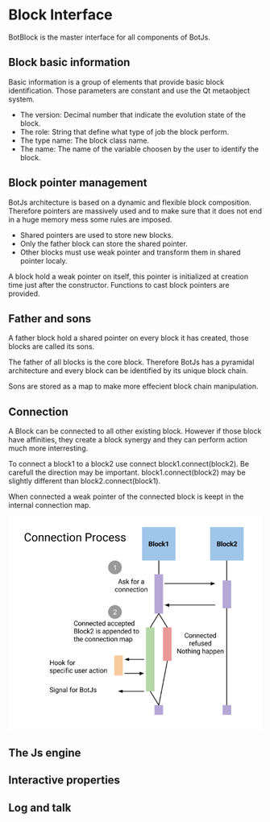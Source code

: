 Block Interface
===============

BotBlock is the master interface for all components of BotJs.

## Block basic information

Basic information is a group of elements that provide basic block identification. Those parameters are constant and use the Qt metaobject system.

- The version: Decimal number that indicate the evolution state of the block.
- The role: String that define what type of job the block perform.
- The type name: The block class name.
- The name: The name of the variable choosen by the user to identify the block.

## Block pointer management

BotJs architecture is based on a dynamic and flexible block composition. Therefore pointers are massively used and to make sure that it does not end in a huge memory mess some rules are imposed.

- Shared pointers are used to store new blocks.
- Only the father block can store the shared pointer.
- Other blocks must use weak pointer and transform them in shared pointer localy.

A block hold a weak pointer on itself, this pointer is initialized at creation time just after the constructor. Functions to cast block pointers are provided.

## Father and sons

A father block hold a shared pointer on every block it has created, those blocks are called its sons.

The father of all blocks is the core block. Therefore BotJs has a pyramidal architecture and every block can be identified by its unique block chain.

Sons are stored as a map to make more effecient block chain manipulation.

## Connection

A Block can be connected to all other existing block. However if those block have affinities, they create a block synergy and they can perform action much more interresting.

To connect a block1 to a block2 use connect block1.connect(block2). Be carefull the direction may be important. block1.connect(block2) may be slightly different than block2.connect(block1).

When connected a weak pointer of the connected block is keept in the internal connection map.


![connection_process](doc/connection_process.png "connection_process")


## The Js engine


## Interactive properties



## Log and talk


